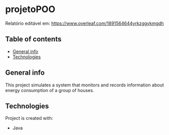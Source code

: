 # projetoPOO

Relatório editável em:
https://www.overleaf.com/1891564644yrkzggykmgdh

## Table of contents
* [General info](#general-info)
* [Technologies](#technologies)

## General info
This project simulates a system that monitors and records information about energy consumption of a group of houses.
	
## Technologies
Project is created with:
* Java




